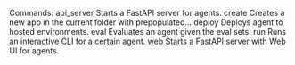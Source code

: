 
Commands:
  api_server  Starts a FastAPI server for agents.
  create      Creates a new app in the current folder with prepopulated...
  deploy      Deploys agent to hosted environments.
  eval        Evaluates an agent given the eval sets.
  run         Runs an interactive CLI for a certain agent.
  web         Starts a FastAPI server with Web UI for agents.
